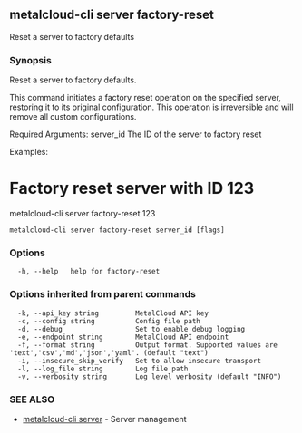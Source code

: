 ## metalcloud-cli server factory-reset

Reset a server to factory defaults

### Synopsis

Reset a server to factory defaults.

This command initiates a factory reset operation on the specified server,
restoring it to its original configuration. This operation is irreversible
and will remove all custom configurations.

Required Arguments:
  server_id              The ID of the server to factory reset

Examples:
  # Factory reset server with ID 123
  metalcloud-cli server factory-reset 123


```
metalcloud-cli server factory-reset server_id [flags]
```

### Options

```
  -h, --help   help for factory-reset
```

### Options inherited from parent commands

```
  -k, --api_key string         MetalCloud API key
  -c, --config string          Config file path
  -d, --debug                  Set to enable debug logging
  -e, --endpoint string        MetalCloud API endpoint
  -f, --format string          Output format. Supported values are 'text','csv','md','json','yaml'. (default "text")
  -i, --insecure_skip_verify   Set to allow insecure transport
  -l, --log_file string        Log file path
  -v, --verbosity string       Log level verbosity (default "INFO")
```

### SEE ALSO

* [metalcloud-cli server](metalcloud-cli_server.md)	 - Server management

